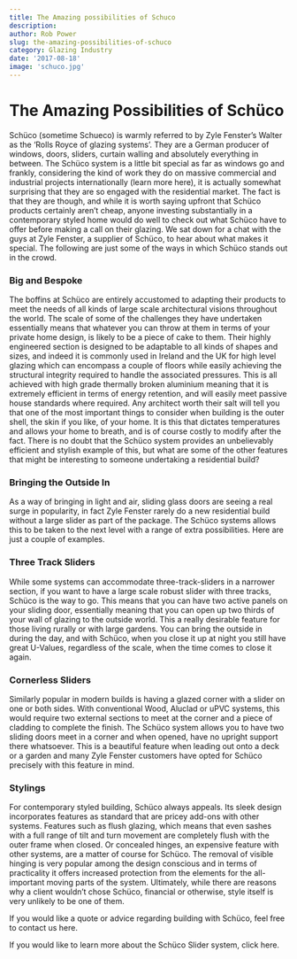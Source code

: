 ```yaml
---
title: The Amazing possibilities of Schuco
description: 
author: Rob Power
slug: the-amazing-possibilities-of-schuco
category: Glazing Industry
date: '2017-08-18'
image: 'schuco.jpg'
---
```


# The Amazing Possibilities of Schüco
Schüco (sometime Schueco) is warmly referred to by Zyle Fenster’s Walter as the ‘Rolls Royce of glazing systems’. They are a German producer of windows, doors, sliders, curtain walling and absolutely everything in between. The Schüco system is a little bit special as far as windows go and frankly, considering the kind of work they do on massive commercial and industrial projects internationally (learn more here), it is actually somewhat surprising that they are so engaged with the residential market. The fact is that they are though, and while it is worth saying upfront that Schüco products certainly aren’t cheap, anyone investing substantially in a contemporary styled home would do well to check out what Schüco have to offer before making a call on their glazing. We sat down for a chat with the guys at Zyle Fenster, a supplier of Schüco, to hear about what makes it special. The following are just some of the ways in which Schüco stands out in the crowd.
### Big and Bespoke
The boffins at Schüco are entirely accustomed to adapting their products to meet the needs of all kinds of large scale architectural visions throughout the world. The scale of some of the challenges they have undertaken essentially means that whatever you can throw at them in terms of your private home design, is likely to be a piece of cake to them. Their highly engineered section is designed to be adaptable to all kinds of shapes and sizes, and indeed it is commonly used in Ireland and the UK for high level glazing which can encompass a couple of floors while easily achieving the structural integrity required to handle the associated pressures. This is all achieved with high grade thermally broken aluminium meaning that it is extremely efficient in terms of energy retention, and will easily meet passive house standards where required. Any architect worth their salt will tell you that one of the most important things to consider when building is the outer shell, the skin if you like, of your home. It is this that dictates temperatures and allows your home to breath, and is of course costly to modify after the fact. There is no doubt that the Schüco system provides an unbelievably efficient and stylish example of this, but what are some of the other features that might be interesting to someone undertaking a residential build?
### Bringing the Outside In
As a way of bringing in light and air, sliding glass doors are seeing a real surge in popularity, in fact Zyle Fenster rarely do a new residential build without a large slider as part of the package. The Schüco systems allows this to be taken to the next level with a range of extra possibilities. Here are just a couple of examples.
### Three Track Sliders
While some systems can accommodate three-track-sliders in a narrower section, if you want to have a large scale robust slider with three tracks, Schüco is the way to go. This means that you can have two active panels on your sliding door, essentially meaning that you can open up two thirds of your wall of glazing to the outside world. This a really desirable feature for those living rurally or with large gardens. You can bring the outside in during the day, and with Schüco, when you close it up at night you still have great U-Values, regardless of the scale, when the time comes to close it again.
### Cornerless Sliders
Similarly popular in modern builds is having a glazed corner with a slider on one or both sides. With conventional Wood, Aluclad or uPVC systems, this would require two external sections to meet at the corner and a piece of cladding to complete the finish. The Schüco system allows you to have two sliding doors meet in a corner and when opened, have no upright support there whatsoever. This is a beautiful feature when leading out onto a deck or a garden and many Zyle Fenster customers have opted for Schüco precisely with this feature in mind.
### Stylings
For contemporary styled building, Schüco always appeals. Its sleek design incorporates features as standard that are pricey add-ons with other systems. Features such as flush glazing, which means that even sashes with a full range of tilt and turn movement are completely flush with the outer frame when closed. Or concealed hinges, an expensive feature with other systems, are a matter of course for Schüco. The removal of visible hinging is very popular among the design conscious and in terms of practicality it offers increased protection from the elements for the all-important moving parts of the system. Ultimately, while there are reasons why a client wouldn’t chose Schüco, financial or otherwise, style itself is very unlikely to be one of them.

If you would like a quote or advice regarding building with Schüco, feel free to contact us here.

If you would like to learn more about the Schüco Slider system, click here.
